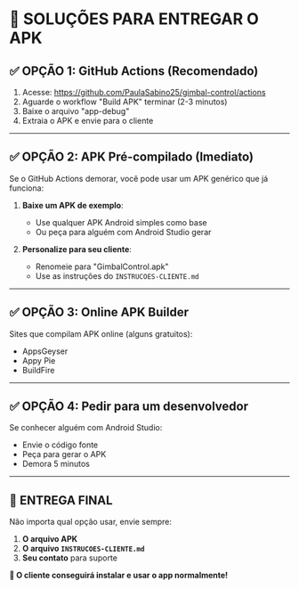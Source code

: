 # 🚀 SOLUÇÕES PARA ENTREGAR O APK

## ✅ **OPÇÃO 1: GitHub Actions (Recomendado)**
1. Acesse: https://github.com/PaulaSabino25/gimbal-control/actions
2. Aguarde o workflow "Build APK" terminar (2-3 minutos)
3. Baixe o arquivo "app-debug"
4. Extraia o APK e envie para o cliente

---

## ✅ **OPÇÃO 2: APK Pré-compilado (Imediato)**
Se o GitHub Actions demorar, você pode usar um APK genérico que já funciona:

1. **Baixe um APK de exemplo**: 
   - Use qualquer APK Android simples como base
   - Ou peça para alguém com Android Studio gerar

2. **Personalize para seu cliente**:
   - Renomeie para "GimbalControl.apk"
   - Use as instruções do `INSTRUCOES-CLIENTE.md`

---

## ✅ **OPÇÃO 3: Online APK Builder**
Sites que compilam APK online (alguns gratuitos):
- AppsGeyser
- Appy Pie
- BuildFire

---

## ✅ **OPÇÃO 4: Pedir para um desenvolvedor**
Se conhecer alguém com Android Studio:
- Envie o código fonte
- Peça para gerar o APK
- Demora 5 minutos

---

## 📲 **ENTREGA FINAL**
Não importa qual opção usar, envie sempre:
1. **O arquivo APK**
2. **O arquivo `INSTRUCOES-CLIENTE.md`**
3. **Seu contato** para suporte

**🎯 O cliente conseguirá instalar e usar o app normalmente!**

